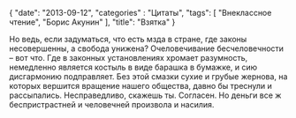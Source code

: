 {
   "date": "2013-09-12",
   "categories" : "Цитаты",
   "tags": [
      "Внеклассное чтение", "Борис Акунин"
   ],
   "title": "Взятка"
}

Но ведь, если задуматься, что есть мзда в стране, где законы несовершенны, а свобода унижена? Очеловечивание бесчеловечности – вот что. Где в законных установлениях хромает разумность, немедленно является костыль в виде барашка в бумажке, и сию дисгармонию подправляет. Без этой смазки сухие и грубые жернова, на которых вершится вращение нашего общества, давно бы треснули и рассыпались. Несправедливо, скажешь ты. Согласен. Но деньги все ж беспристрастней и человечней произвола и насилия.

